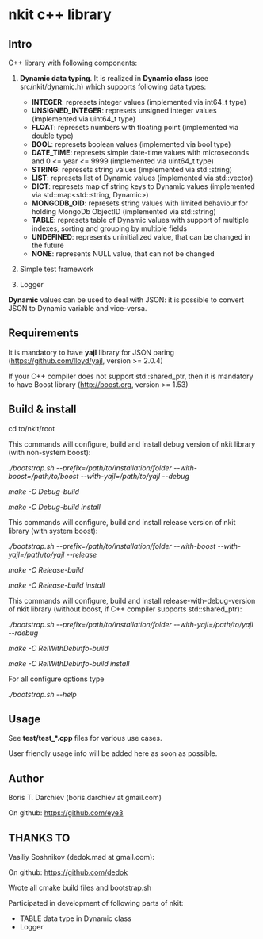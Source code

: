 # nkit c++ library

## Intro

C++ library with following components:

1. **Dynamic data typing**. It is realized in **Dynamic class** (see src/nkit/dynamic.h) which supports following data types:
    - **INTEGER**: represets integer values (implemented via int64_t type)
    - **UNSIGNED_INTEGER**: represets unsigned integer values (implemented via uint64_t type)
    - **FLOAT**: represets numbers with floating point (implemented via double type)
    - **BOOL**: represets boolean values (implemented via bool type)
    - **DATE_TIME**: represets simple date-time values with microseconds and 0 <= year <= 9999 (implemented via uint64_t type)
    - **STRING**: represets string values (implemented via std::string)
    - **LIST**: represets list of Dynamic values (implemented via std::vector<Dynamic>)
    - **DICT**: represets map of string keys to Dynamic values (implemented via std::map<std::string, Dynamic>)
    - **MONGODB_OID**: represets string values with limited behaviour for holding MongoDb ObjectID (implemented via std::string)
    - **TABLE**: represets table of Dynamic values with support of multiple indexes, sorting and grouping by multiple fields
    - **UNDEFINED**: represents uninitialized value, that can be changed in the future
    - **NONE**: represents NULL value, that can not be changed

2. Simple test framework

3. Logger

**Dynamic** values can be used to deal with JSON: it is possible to convert JSON to Dynamic variable and vice-versa.

## Requirements

It is mandatory to have **yajl** library for JSON paring (https://github.com/lloyd/yajl, version >= 2.0.4)

If your C++ compiler does not support std::shared_ptr, then it is mandatory to have Boost library (http://boost.org, version >= 1.53)

## Build & install

cd to/nkit/root

This commands will configure, build and install debug version of nkit library (with non-system boost):

*./bootstrap.sh --prefix=/path/to/installation/folder --with-boost=/path/to/boost --with-yajl=/path/to/yajl --debug*

*make -C Debug-build*

*make -C Debug-build install*

This commands will configure, build and install release version of nkit library (with system boost):

*./bootstrap.sh --prefix=/path/to/installation/folder --with-boost --with-yajl=/path/to/yajl --release*

*make -C Release-build*

*make -C Release-build install*

This commands will configure, build and install release-with-debug-version of nkit library (without boost, if C++ compiler supports std::shared_ptr):

*./bootstrap.sh --prefix=/path/to/installation/folder --with-yajl=/path/to/yajl --rdebug*

*make -C RelWithDebInfo-build*

*make -C RelWithDebInfo-build install*

For all configure options type

*./bootstrap.sh --help*

## Usage

See **test/test_*.cpp** files for various use cases.

User friendly usage info will be added here as soon as possible.

## Author

Boris T. Darchiev (boris.darchiev at gmail.com)

On github: https://github.com/eye3

## THANKS TO

Vasiliy Soshnikov (dedok.mad at gmail.com):

On github: https://github.com/dedok

Wrote all cmake build files and bootstrap.sh

Participated in development of following parts of nkit:
- TABLE data type in Dynamic class
- Logger

